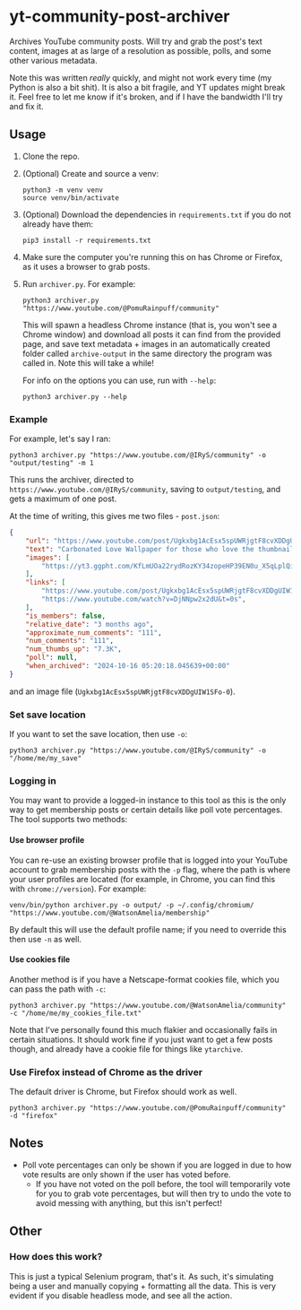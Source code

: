 # yt-community-post-archiver

Archives YouTube community posts. Will try and grab the post's text content, images at
as large of a resolution as possible, polls, and some other various metadata.

Note this was written _really_ quickly, and might not work every time (my Python is also
a bit shit). It is also a bit fragile, and YT updates might break it. Feel free to let
me know if it's broken, and if I have the bandwidth I'll try and fix it.

## Usage

1. Clone the repo.

2. (Optional) Create and source a venv:

   ```shell
   python3 -m venv venv
   source venv/bin/activate
   ```

3. (Optional) Download the dependencies in `requirements.txt` if you do not already have them:

   ```shell
   pip3 install -r requirements.txt
   ```

4. Make sure the computer you're running this on has Chrome or Firefox, as it uses a browser to grab posts.

5. Run `archiver.py`. For example:

   ```shell
   python3 archiver.py "https://www.youtube.com/@PomuRainpuff/community"
   ```

   This will spawn a headless Chrome instance (that is, you won't see a Chrome window) and download all posts
   it can find from the provided page, and save text metadata + images in an automatically created folder called
   `archive-output` in the same directory the program was called in. Note this will take a while!

   For info on the options you can use, run with `--help`:

   ```shell
   python3 archiver.py --help
   ```

### Example

For example, let's say I ran:

```shell
python3 archiver.py "https://www.youtube.com/@IRyS/community" -o "output/testing" -m 1  
```

This runs the archiver, directed to `https://www.youtube.com/@IRyS/community`, saving to `output/testing`, and gets
a maximum of one post.

At the time of writing, this gives me two files - `post.json`:

```json
{
    "url": "https://www.youtube.com/post/Ugkxbg1AcEsx5spUWRjgtF8cvXDDgUIW1SFo",
    "text": "Carbonated Love Wallpaper for those who love the thumbnail :D Courtesy of kanauru!  Stream the song if you haven't yet!!\n\n⬇️FULL MV⬇️\nhttps://youtu.be/DjNNpw2x2dU?si=B0heA...",
    "images": [
        "https://yt3.ggpht.com/KfLmUOa22rydRozKY34zopeHP39EN0u_X5qLplQiKQd1i2rxxidrcG4RxH5s3ceGY9ql8VfIQgdA=s3840"
    ],
    "links": [
        "https://www.youtube.com/post/Ugkxbg1AcEsx5spUWRjgtF8cvXDDgUIW1SFo",
        "https://www.youtube.com/watch?v=DjNNpw2x2dU&t=0s",
    ],
    "is_members": false,
    "relative_date": "3 months ago",
    "approximate_num_comments": "111",
    "num_comments": "111",
    "num_thumbs_up": "7.3K",
    "poll": null,
    "when_archived": "2024-10-16 05:20:18.045639+00:00"
}
```

and an image file (`Ugkxbg1AcEsx5spUWRjgtF8cvXDDgUIW1SFo-0`).

### Set save location

If you want to set the save location, then use `-o`:

```shell
python3 archiver.py "https://www.youtube.com/@IRyS/community" -o "/home/me/my_save"
```

### Logging in

You may want to provide a logged-in instance to this tool as this is the only way to get membership posts or certain details like poll vote percentages.
The tool supports two methods:

#### Use browser profile

You can re-use an existing browser profile that is logged into your YouTube account to grab membership posts with the `-p` flag, where the path is where
your user profiles are located (for example, in Chrome, you can find this with `chrome://version`). For example:

```shell
venv/bin/python archiver.py -o output/ -p ~/.config/chromium/  "https://www.youtube.com/@WatsonAmelia/membership"
```

By default this will use the default profile name; if you need to override this then use `-n` as well.

#### Use cookies file

Another method is if you have a Netscape-format cookies file, which you can pass the path with `-c`:

```shell
python3 archiver.py "https://www.youtube.com/@WatsonAmelia/community" -c "/home/me/my_cookies_file.txt"
```

Note that I've personally found this much flakier and occasionally fails in certain situations. It should
work fine if you just want to get a few posts though, and already have a cookie file for things like
`ytarchive`.

### Use Firefox instead of Chrome as the driver

The default driver is Chrome, but Firefox should work as well.

```shell
python3 archiver.py "https://www.youtube.com/@PomuRainpuff/community" -d "firefox"
```

## Notes

- Poll vote percentages can only be shown if you are logged in due to how vote results are only shown if the user has voted before.
  - If you have not voted on the poll before, the tool will temporarily vote for you to grab vote percentages, but will then try to undo the
    vote to avoid messing with anything, but this isn't perfect!

## Other

### How does this work?

This is just a typical Selenium program, that's it. As such, it's simulating being a user and manually copying + formatting all the data. This
is very evident if you disable headless mode, and see all the action.
